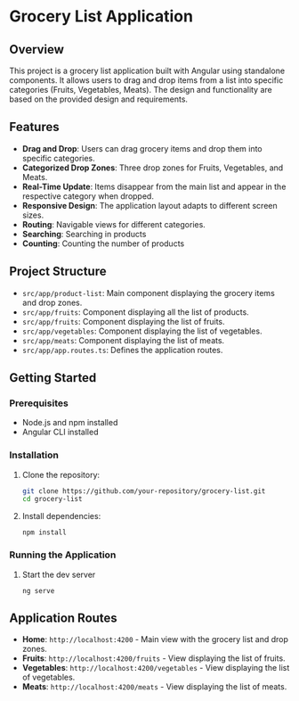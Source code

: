 # Grocery List Application

## Overview

This project is a grocery list application built with Angular using standalone components. It allows users to drag and drop items from a list into specific categories (Fruits, Vegetables, Meats). The design and functionality are based on the provided design and requirements.

## Features

- **Drag and Drop**: Users can drag grocery items and drop them into specific categories.
- **Categorized Drop Zones**: Three drop zones for Fruits, Vegetables, and Meats.
- **Real-Time Update**: Items disappear from the main list and appear in the respective category when dropped.
- **Responsive Design**: The application layout adapts to different screen sizes.
- **Routing**: Navigable views for different categories.
- **Searching**: Searching in products 
- **Counting**: Counting the number of products

## Project Structure

- `src/app/product-list`: Main component displaying the grocery items and drop zones.
- `src/app/fruits`: Component displaying all the list of products.
- `src/app/fruits`: Component displaying the list of fruits.
- `src/app/vegetables`: Component displaying the list of vegetables.
- `src/app/meats`: Component displaying the list of meats.
- `src/app/app.routes.ts`: Defines the application routes.

## Getting Started

### Prerequisites

- Node.js and npm installed
- Angular CLI installed

### Installation

1. Clone the repository:
   ```sh
   git clone https://github.com/your-repository/grocery-list.git
   cd grocery-list
   ```

2. Install dependencies:
   ```npm install
   npm install
    ```


### Running the Application

1. Start the dev server
    ```ng serve
    ng serve
    ```


    

## Application Routes

- **Home**: `http://localhost:4200` - Main view with the grocery list and drop zones.
- **Fruits**: `http://localhost:4200/fruits` - View displaying the list of fruits.
- **Vegetables**: `http://localhost:4200/vegetables` - View displaying the list of vegetables.
- **Meats**: `http://localhost:4200/meats` - View displaying the list of meats.
